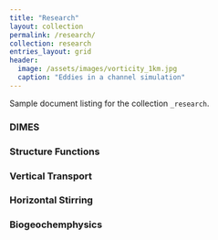 ```yaml
---
title: "Research"
layout: collection
permalink: /research/
collection: research
entries_layout: grid
header:
  image: /assets/images/vorticity_1km.jpg
  caption: "Eddies in a channel simulation"
---
```


Sample document listing for the collection `_research`.


### DIMES

### Structure Functions

### Vertical Transport

### Horizontal Stirring

### Biogeochemphysics
